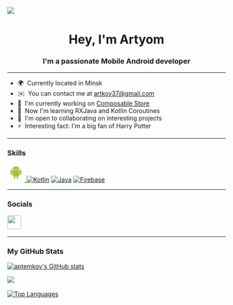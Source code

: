 ![](https://user-images.githubusercontent.com/18350557/176309783-0785949b-9127-417c-8b55-ab5a4333674e.gif)
<h1 align="center">Hey, I'm Artyom</h1>
<h3 align="center">I'm a passionate Mobile Android developer</h3>


-----------------------------------------

* 🌍  Currently located in Minsk
* ✉️  You can contact me at [artkov37@gmail.com](mailto:artkov37@gmail.com)
* 🚀  I'm currently working on [Composable Store](http://github.com/aptemkov/ComposableStore)
* 🧠  Now I'm learning RXJava and Kotlin Coroutines
* 🤝  I'm open to collaborating on interesting projects
* ⚡  Interesting fact: I'm a big fan of Harry Potter

-----------------------------------------

### Skills


<p align="left">
<a href="https://developer.android.com" target="_blank" rel="noreferrer"> <img src="https://raw.githubusercontent.com/devicons/devicon/master/icons/android/android-original-wordmark.svg" alt="android" width="40" height="40"/>  
<a href="https://kotlinlang.org/" target="_blank" rel="noreferrer"><img src="https://raw.githubusercontent.com/danielcranney/readme-generator/main/public/icons/skills/kotlin-colored.svg" width="36" height="36" alt="Kotlin" /></a>
<a href="https://www.oracle.com/java/" target="_blank" rel="noreferrer"><img src="https://raw.githubusercontent.com/danielcranney/readme-generator/main/public/icons/skills/java-colored.svg" width="36" height="36" alt="Java" /></a>
<a href="https://firebase.google.com/" target="_blank" rel="noreferrer"><img src="https://raw.githubusercontent.com/danielcranney/readme-generator/main/public/icons/skills/firebase-colored.svg" width="36" height="36" alt="Firebase" /></a>
</p>

-----------------------------------------

### Socials

<p align="left"> 

<a href="https://www.linkedin.com/in/aptemkov" target="_blank" rel="noreferrer"><img src="https://raw.githubusercontent.com/danielcranney/readme-generator/main/public/icons/socials/linkedin.svg" width="32" height="32" /></a>

</p>

-----------------------------------------

### <b>My GitHub Stats</b>
<a href="http://www.github.com/aptemkov"><img src="https://github-readme-stats.vercel.app/api?username=aptemkov&show_icons=true&hide=&count_private=true&title_color=0891b2&text_color=ffffff&icon_color=0891b2&bg_color=1c1917&hide_border=true&show_icons=true" alt="aptemkov's GitHub stats" /></a>

<a href="http://www.github.com/aptemkov"><img src="https://github-readme-streak-stats.herokuapp.com/?user=aptemkov&stroke=ffffff&background=1c1917&ring=0891b2&fire=0891b2&currStreakNum=ffffff&currStreakLabel=0891b2&sideNums=ffffff&sideLabels=ffffff&dates=ffffff&hide_border=true" /></a>

<a href="https://github.com/aptemkov" align="left"><img src="https://github-readme-stats.vercel.app/api/top-langs/?username=aptemkov&langs_count=10&title_color=0891b2&text_color=ffffff&icon_color=0891b2&bg_color=1c1917&hide_border=true&locale=en&custom_title=Top%20%Languages" alt="Top Languages" /></a>
